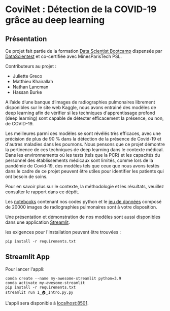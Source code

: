 # CoviNet : Détection de la COVID-19 grâce au deep learning

## Présentation

Ce projet fait partie de la formation [Data Scientist Bootcamp](https://datascientest.com/en/data-scientist-course) dispensée par [DataScientest](https://datascientest.com/) et co-certifiée avec MinesParisTech PSL.

Contributeurs au projet :
- Juliette Greco
- Matthieu Khairallah
- Nathan Lancman
- Hassan Burke

A l’aide d’une banque d’images de radiographies pulmonaires librement disponibles sur le site web Kaggle, nous avons entrainé des modèles de deep learning afin de vérifier si les techniques d'apprentissage profond (deep
learning) sont capable de détecter efficacement la présence, ou non, de COVID-19.

Les meilleures parmi ces modèles se sont révélés très efficaces, avec une précision de plus de 90 % dans la détection de la présence de Covid-19 et d'autres maladies dans les poumons. Nous pensons que ce projet démontre
la pertinence de ces techniques de deep learning dans le contexte médical. Dans les environnements où les tests (tels que la PCR) et les capacités du personnel des établissements médicaux sont limités, comme lors de la
pandémie de Covid-19, des modèles tels que ceux que nous avons testés dans le cadre de ce projet peuvent être utiles pour identifier les patients qui ont besoin de soins.

Pour en savoir plus sur le contexte, la méthodologie et les résultats, veuillez consulter le rapport dans ce dépôt.

Les [notebooks](./notebooks) contenant nos codes python et le [jeu de données](./data) composé de 20000 images de radiographies pulmonaires sont à votre disposition.

Une présentation et démonstration de nos modèles sont aussi disponibles dans une application [Streamlit](./streamlit_app).

les exigences pour l'installation peuvent être trouvées :

```
pip install -r requirements.txt
```

## Streamlit App

Pour lancer l'appli:

```shell
conda create --name my-awesome-streamlit python=3.9
conda activate my-awesome-streamlit
pip install -r requirements.txt
streamlit run 1_🏠_Intro.py.py
```

L'appli sera disponible à [localhost:8501](http://localhost:8501).
